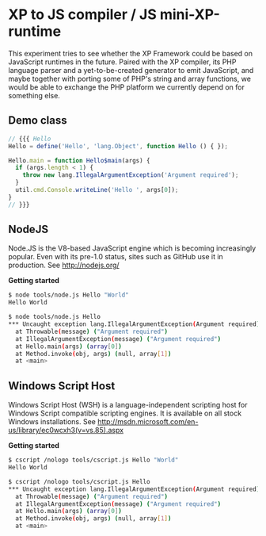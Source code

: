 XP to JS compiler / JS mini-XP-runtime
======================================
This experiment tries to see whether the XP Framework could be based on
JavaScript runtimes in the future. Paired with the XP compiler, its PHP
language parser and a yet-to-be-created generator to emit JavaScript, and
maybe together with porting some of PHP's string and array functions, we
would be able to exchange the PHP platform we currently depend on for
something else.

Demo class
----------

```javascript
// {{{ Hello
Hello = define('Hello', 'lang.Object', function Hello () { });

Hello.main = function Hello$main(args) {
  if (args.length < 1) {
    throw new lang.IllegalArgumentException('Argument required');
  }
  util.cmd.Console.writeLine('Hello ', args[0]);
}
// }}}

```


NodeJS
------
Node.JS is the V8-based JavaScript engine which is becoming increasingly
popular. Even with its pre-1.0 status, sites such as GitHub use it in 
production.
See http://nodejs.org/

**Getting started**

```sh
$ node tools/node.js Hello "World"
Hello World
```

```sh
$ node tools/node.js Hello
*** Uncaught exception lang.IllegalArgumentException(Argument required)
  at Throwable(message) ("Argument required")
  at IllegalArgumentException(message) ("Argument required")
  at Hello.main(args) (array[0])
  at Method.invoke(obj, args) (null, array[1])
  at <main>

```



Windows Script Host
-------------------
Windows Script Host (WSH) is a language-independent scripting host for 
Windows Script compatible scripting engines. It is available on all stock
Windows installations.
See http://msdn.microsoft.com/en-us/library/ec0wcxh3(v=vs.85).aspx

**Getting started**

```sh
$ cscript /nologo tools/cscript.js Hello "World"
Hello World
```

```sh
$ cscript /nologo tools/cscript.js Hello 
*** Uncaught exception lang.IllegalArgumentException(Argument required)
  at Throwable(message) ("Argument required")
  at IllegalArgumentException(message) ("Argument required")
  at Hello.main(args) (array[0])
  at Method.invoke(obj, args) (null, array[1])
  at <main>
```
